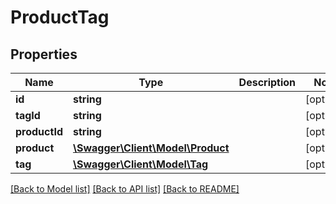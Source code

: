 # ProductTag

## Properties
Name | Type | Description | Notes
------------ | ------------- | ------------- | -------------
**id** | **string** |  | [optional] 
**tagId** | **string** |  | [optional] 
**productId** | **string** |  | [optional] 
**product** | [**\Swagger\Client\Model\Product**](Product.md) |  | [optional] 
**tag** | [**\Swagger\Client\Model\Tag**](Tag.md) |  | [optional] 

[[Back to Model list]](../README.md#documentation-for-models) [[Back to API list]](../README.md#documentation-for-api-endpoints) [[Back to README]](../README.md)


